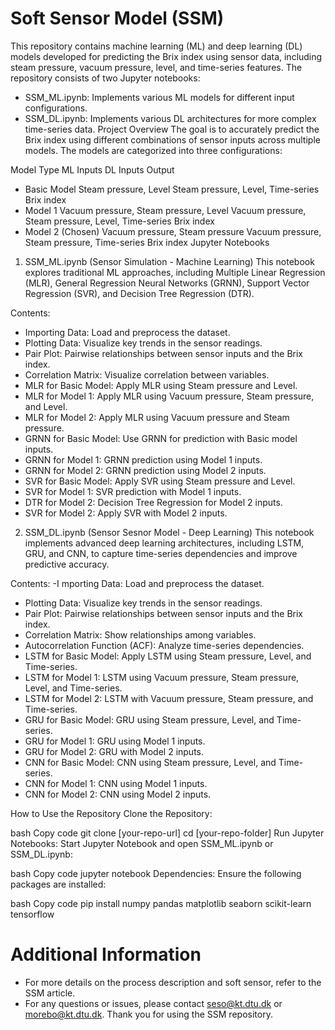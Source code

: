 # Soft Sensor Model (SSM)

This repository contains machine learning (ML) and deep learning (DL) models developed for predicting the Brix index using sensor data, including steam pressure, vacuum pressure, level, and time-series features. The repository consists of two Jupyter notebooks:

- SSM_ML.ipynb: Implements various ML models for different input configurations.
- SSM_DL.ipynb: Implements various DL architectures for more complex time-series data.
Project Overview
The goal is to accurately predict the Brix index using different combinations of sensor inputs across multiple models. The models are categorized into three configurations:

Model                        Type	ML Inputs	DL Inputs	Output
- Basic Model	Steam pressure,     Level	Steam pressure,     Level,  Time-series	Brix index
- Model 1	Vacuum pressure, Steam pressure, Level	Vacuum pressure, Steam pressure, Level, Time-series	Brix index
- Model 2 (Chosen)	Vacuum pressure, Steam pressure	Vacuum pressure, Steam pressure, Time-series	Brix index
Jupyter Notebooks
1. SSM_ML.ipynb (Sensor Simulation - Machine Learning)
This notebook explores traditional ML approaches, including Multiple Linear Regression (MLR), General Regression Neural Networks (GRNN), Support Vector Regression (SVR), and Decision Tree Regression (DTR).

Contents:
- Importing Data: Load and preprocess the dataset.
- Plotting Data: Visualize key trends in the sensor readings.
- Pair Plot: Pairwise relationships between sensor inputs and the Brix index.
- Correlation Matrix: Visualize correlation between variables.
- MLR for Basic Model: Apply MLR using Steam pressure and Level.
- MLR for Model 1: Apply MLR using Vacuum pressure, Steam pressure, and Level.
- MLR for Model 2: Apply MLR using Vacuum pressure and Steam pressure.
- GRNN for Basic Model: Use GRNN for prediction with Basic model inputs.
- GRNN for Model 1: GRNN prediction using Model 1 inputs.
- GRNN for Model 2: GRNN prediction using Model 2 inputs.
- SVR for Basic Model: Apply SVR using Steam pressure and Level.
- SVR for Model 1: SVR prediction with Model 1 inputs.
- DTR for Model 2: Decision Tree Regression for Model 2 inputs.
- SVR for Model 2: Apply SVR with Model 2 inputs.
2. SSM_DL.ipynb (Sensor Sesnor Model - Deep Learning)
This notebook implements advanced deep learning architectures, including LSTM, GRU, and CNN, to capture time-series dependencies and improve predictive accuracy.

Contents:
-I mporting Data: Load and preprocess the dataset.
- Plotting Data: Visualize key trends in the sensor readings.
- Pair Plot: Pairwise relationships between sensor inputs and the Brix index.
- Correlation Matrix: Show relationships among variables.
- Autocorrelation Function (ACF): Analyze time-series dependencies.
- LSTM for Basic Model: Apply LSTM using Steam pressure, Level, and Time-series.
- LSTM for Model 1: LSTM using Vacuum pressure, Steam pressure, Level, and Time-series.
- LSTM for Model 2: LSTM with Vacuum pressure, Steam pressure, and Time-series.
- GRU for Basic Model: GRU using Steam pressure, Level, and Time-series.
- GRU for Model 1: GRU using Model 1 inputs.
- GRU for Model 2: GRU with Model 2 inputs.
- CNN for Basic Model: CNN using Steam pressure, Level, and Time-series.
- CNN for Model 1: CNN using Model 1 inputs.
- CNN for Model 2: CNN using Model 2 inputs.

How to Use the Repository
Clone the Repository:

bash
Copy code
git clone [your-repo-url]
cd [your-repo-folder]
Run Jupyter Notebooks: Start Jupyter Notebook and open SSM_ML.ipynb or SSM_DL.ipynb:

bash
Copy code
jupyter notebook
Dependencies: Ensure the following packages are installed:

bash
Copy code
pip install numpy pandas matplotlib seaborn scikit-learn tensorflow

# Additional Information
- For more details on the process description and soft sensor, refer to the SSM article.
- For any questions or issues, please contact seso@kt.dtu.dk or morebo@kt.dtu.dk.
Thank you for using the SSM repository.
